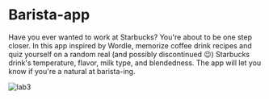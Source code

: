# Barista-app
Have you ever wanted to work at Starbucks? You're about to be one step closer. In this app inspired by Wordle, memorize coffee drink recipes and quiz yourself on a random real (and possibly discontinued 😉) Starbucks drink's temperature, flavor, milk type, and blendedness. The app will let you know if you're a natural at barista-ing.



![lab3](https://github.com/BPojo/Barista-app/assets/135174051/c0e7600e-6ff7-4472-90ca-ccf2ba32181b)
